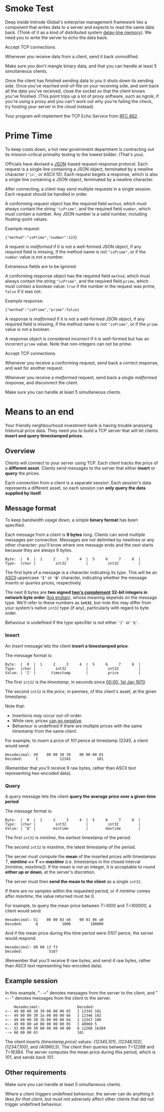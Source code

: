# Smoke Test

Deep inside Initrode Global's enterprise management framework lies a component that writes data to a server and expects to read the same data back. (Think of it as a kind of distributed system [delay-line memory](https://en.wikipedia.org/wiki/Delay-line_memory)). We need you to write the server to echo the data back.

Accept TCP connections.

Whenever you receive data from a client, send it back unmodified.

Make sure you don't mangle binary data, and that you can handle at least 5 simultaneous clients.

Once the client has finished sending data to you it shuts down its sending side. Once you've reached end-of-file on your receiving side, and sent back all the data you've received, close the socket so that the client knows you've finished. (This point trips up a lot of proxy software, such as ngrok; if you're using a proxy and you can't work out why you're failing the check, try hosting your server in the cloud instead).

Your program will implement the TCP Echo Service from [RFC 862](https://www.rfc-editor.org/rfc/rfc862.html).

# Prime Time

To keep costs down, a hot new government department is contracting out its mission-critical primality testing to the lowest bidder. (That's you).

Officials have devised a [JSON](https://en.wikipedia.org/wiki/JSON)\-based request-response protocol. Each request is a single line containing a JSON object, terminated by a newline character (`'\n'`, or ASCII 10). Each request begets a response, which is also a single line containing a JSON object, terminated by a newline character.

After connecting, a client may send multiple requests in a single session. Each request should be handled in order.

A conforming request object has the required field `method`, which must always contain the string `"isPrime"`, and the required field `number`, which must contain a number. Any JSON number is a valid number, including floating-point values.

Example request:

    {"method":"isPrime","number":123}
    

A request is _malformed_ if it is not a well-formed JSON object, if any required field is missing, if the method name is not `"isPrime"`, or if the `number` value is not a number.

Extraneous fields are to be ignored.

A conforming response object has the required field `method`, which must always contain the string `"isPrime"`, and the required field `prime`, which must contain a boolean value: `true` if the number in the request was prime, `false` if it was not.

Example response:

    {"method":"isPrime","prime":false}
    

A response is _malformed_ if it is not a well-formed JSON object, if any required field is missing, if the method name is not `"isPrime"`, or if the `prime` value is not a boolean.

A response object is considered _incorrect_ if it is well-formed but has an incorrect `prime` value. Note that non-integers can not be prime.

Accept TCP connections.

Whenever you receive a conforming request, send back a correct response, and wait for another request.

Whenever you receive a _malformed_ request, send back a single _malformed_ response, and disconnect the client.

Make sure you can handle at least 5 simultaneous clients.

# Means to an end

Your friendly neighbourhood investment bank is having trouble analysing historical price data. They need you to build a TCP server that will let clients **insert and query timestamped prices**.

Overview
--------

Clients will connect to your server using TCP. Each client tracks the price of a **different asset**. Clients send messages to the server that either **insert** or **query** the prices.

Each connection from a client is a separate session. Each session's data represents a different asset, so each session can **only query the data supplied by itself**.

Message format
--------------

To keep bandwidth usage down, a simple **binary format** has been specified.

Each message from a client is **9 bytes** long. Clients can send multiple messages per connection. Messages are _not_ delimited by newlines or any other character: you'll know where one message ends and the next starts because they are always 9 bytes.

    Byte:  |  0  |  1     2     3     4  |  5     6     7     8  |
    Type:  |char |         int32         |         int32         |
    

The first byte of a message is a character indicating its _type_. This will be an [ASCII](https://en.wikipedia.org/wiki/ASCII) uppercase **`'I'`** or **`'Q'`** character, indicating whether the message _inserts_ or _queries_ prices, respectively.

The next 8 bytes are **two signed [two's complement](https://en.wikipedia.org/wiki/Two%27s_complement) 32-bit integers in network byte order** ([big endian](https://en.wikipedia.org/wiki/Endianness)), whose meaning depends on the message type. We'll refer to these numbers as **`int32`**, but note this may differ from your system's native `int32` type (if any), particularly with regard to byte order.

Behaviour is undefined if the type specifier is not either `'I'` or `'Q'`.

### Insert

An _insert_ message lets the client **insert a timestamped price**.

The message format is:

    Byte:  |  0  |  1     2     3     4  |  5     6     7     8  |
    Type:  |char |         int32         |         int32         |
    Value: | 'I' |       timestamp       |         price         |
    

The first `int32` is the _timestamp_, in seconds since [00:00, 1st Jan 1970](https://en.wikipedia.org/wiki/Unix_time).

The second `int32` is the _price_, in pennies, of this client's asset, at the given timestamp.

Note that:

*   Insertions _may_ occur out-of-order.
*   While rare, prices [can go negative](https://www.bbc.co.uk/news/business-52350082).
*   Behaviour is undefined if there are multiple prices with the same timestamp from the same client.

For example, to insert a price of _101_ pence at timestamp _12345_, a client would send:

    Hexadecimal: 49    00 00 30 39    00 00 00 65
    Decoded:      I          12345            101
    

(Remember that you'll receive 9 raw bytes, rather than ASCII text representing hex-encoded data).

### Query

A _query_ message lets the client **query the average price over a given time period**.

The message format is:

    Byte:  |  0  |  1     2     3     4  |  5     6     7     8  |
    Type:  |char |         int32         |         int32         |
    Value: | 'Q' |        mintime        |        maxtime        |
    

The first `int32` is _mintime_, the earliest timestamp of the period.

The second `int32` is _maxtime_, the latest timestamp of the period.

The server must compute the **mean** of the inserted prices with timestamps _T_, _**mintime <= T <= maxtime**_ (i.e. timestamps in the closed interval _\[mintime, maxtime\]_). If the mean is not an integer, it is acceptable to round **either up or down**, at the server's discretion.

The server must then **send the mean to the client** as a single `int32`.

If there are no samples within the requested period, or if _mintime_ comes after _maxtime_, the value returned must be 0.

For example, to query the mean price between _T=1000_ and _T=100000_, a client would send:

    Hexadecimal: 51    00 00 03 e8    00 01 86 a0
    Decoded:      Q           1000         100000
    

And if the mean price during this time period were _5107_ pence, the server would respond:

    Hexadecimal: 00 00 13 f3
    Decoded:            5107
    

(Remember that you'll receive 9 raw bytes, and send 4 raw bytes, rather than ASCII text representing hex-encoded data).

Example session
---------------

In this example, "`-->`" denotes messages from the server to the client, and "`<--`" denotes messages from the client to the server.

        Hexadecimal:                 Decoded:
    <-- 49 00 00 30 39 00 00 00 65   I 12345 101
    <-- 49 00 00 30 3a 00 00 00 66   I 12346 102
    <-- 49 00 00 30 3b 00 00 00 64   I 12347 100
    <-- 49 00 00 a0 00 00 00 00 05   I 40960 5
    <-- 51 00 00 30 00 00 00 40 00   Q 12288 16384
    --> 00 00 00 65                  101
    

The client inserts _(timestamp,price)_ values: _(12345,101)_, _(12346,102)_, _(12347,100)_, and _(40960,5)_. The client then queries between _T=12288_ and _T=16384_. The server computes the mean price during this period, which is _101_, and sends back _101_.

Other requirements
------------------

Make sure you can handle at least 5 simultaneous clients.

Where a client triggers undefined behaviour, the server can do anything it likes _for that client_, but must not adversely affect other clients that did not trigger undefined behaviour.